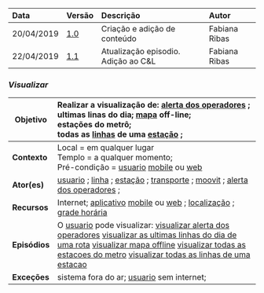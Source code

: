 |Data|Versão|Descrição|Autor|
|:---|:---|:---|:---|
|20/04/2019|[1.0](https://github.com/Andre-Eduardo/2019.1-Requisitos-Moovit/tree/master/cenarios/versao%20cenarios%201.0)|Criação e adição de conteúdo|Fabiana Ribas|
|22/04/2019|[1.1](https://github.com/Andre-Eduardo/2019.1-Requisitos-Moovit/tree/master/cenarios/versao%20cenarios%201.1)|Atualização episodio. Adição ao C&L|Fabiana Ribas|


### ***<a name="Visualizar">Visualizar</a>***

|**Objetivo**|Realizar a visualização de: [alerta dos operadores](https://github.com/Andre-Eduardo/2019.1-Requisitos-Moovit/wiki/L02---alerta-dos-operadores) ;<br>ultimas linas do dia; [mapa](https://github.com/Andre-Eduardo/2019.1-Requisitos-Moovit/wiki/L18---mapa) off-line;<br>estações do metrô;<br>todas as [linhas](https://github.com/Andre-Eduardo/2019.1-Requisitos-Moovit/wiki/L30---linhas) de uma [estação](https://github.com/Andre-Eduardo/2019.1-Requisitos-Moovit/wiki/L18---esta%C3%A7%C3%A3o) ; |
|--|:--|
|**Contexto**|Local = em qualquer lugar<br>Templo = a qualquer momento;<br>Pré-condição = [usuario](https://github.com/Andre-Eduardo/2019.1-Requisitos-Moovit/wiki/L65-Usu%C3%A1rio) [mobile](https://github.com/Andre-Eduardo/2019.1-Requisitos-Moovit/wiki/L03---aplica%C3%A7ao-mobile) ou [web](https://github.com/Andre-Eduardo/2019.1-Requisitos-Moovit/wiki/L04--Aplica%C3%A7%C3%A3o-Web) |
|**Ator(es)**|[usuario](https://github.com/Andre-Eduardo/2019.1-Requisitos-Moovit/wiki/L65-Usu%C3%A1rio) ; [linha](https://github.com/Andre-Eduardo/2019.1-Requisitos-Moovit/wiki/L27---linha) ; [estação](https://github.com/Andre-Eduardo/2019.1-Requisitos-Moovit/wiki/L18---esta%C3%A7%C3%A3o) ; [transporte](https://github.com/Andre-Eduardo/2019.1-Requisitos-Moovit/wiki/L63---transporte) ; [moovit](https://github.com/Andre-Eduardo/2019.1-Requisitos-Moovit/wiki/L38---moovit) ; [alerta dos operadores](https://github.com/Andre-Eduardo/2019.1-Requisitos-Moovit/wiki/L02---alerta-dos-operadores) ; |
|**Recursos**|Internet; [aplicativo](https://github.com/Andre-Eduardo/2019.1-Requisitos-Moovit/wiki/L03---aplica%C3%A7ao-mobile) [mobile](https://github.com/Andre-Eduardo/2019.1-Requisitos-Moovit/wiki/L03---aplica%C3%A7ao-mobile) ou [web](https://github.com/Andre-Eduardo/2019.1-Requisitos-Moovit/wiki/L04--Aplica%C3%A7%C3%A3o-Web) ; [localização](https://github.com/Andre-Eduardo/2019.1-Requisitos-Moovit/wiki/L32---Localiza) ; [grade horária](https://github.com/Andre-Eduardo/2019.1-Requisitos-Moovit/wiki/L22---grade-horaria) |
|**Episódios**|O [usuario](https://github.com/Andre-Eduardo/2019.1-Requisitos-Moovit/wiki/L65-Usu%C3%A1rio) pode visualizar: [visualizar alerta dos operadores](https://github.com/Andre-Eduardo/2019.1-Requisitos-Moovit/wiki/C22-visualizar-alerta-dos-operadores) [visualizar as ultimas linhas do dia de uma rota](https://github.com/Andre-Eduardo/2019.1-Requisitos-Moovit/wiki/C22-visualizar-as-ultimas-linhas-do-dia-de-uma-rota) [visualizar mapa offline](https://github.com/Andre-Eduardo/2019.1-Requisitos-Moovit/wiki/C22-visualizar-mapa-offline) [visualizar todas as estacoes do metro](https://github.com/Andre-Eduardo/2019.1-Requisitos-Moovit/wiki/C22-visualizar-todas-as-estacoes-do-metro) [visualizar todas as linhas de uma estacao](https://github.com/Andre-Eduardo/2019.1-Requisitos-Moovit/wiki/C22-visualizar-todas-as-linhas-de-uma-estacao) |
|**Exceções**|sistema fora do ar; [usuario](https://github.com/Andre-Eduardo/2019.1-Requisitos-Moovit/wiki/L65-Usu%C3%A1rio) sem internet; |
<br><br>